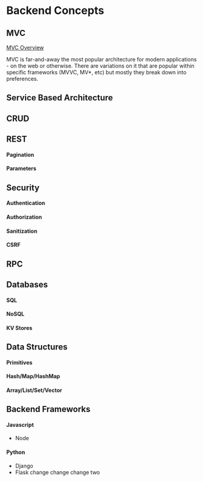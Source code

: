 # Backend Concepts

## MVC
[MVC Overview](https://www.freecodecamp.org/news/simplified-explanation-to-mvc-5d307796df30/)

MVC is far-and-away the most popular architecture for modern applications - on the web or otherwise. There are variations on it that are popular within specific frameworks (MVVC, MV*, etc) but mostly they break down into preferences.

## Service Based Architecture

## CRUD

## REST
#### Pagination
#### Parameters

## Security
#### Authentication
#### Authorization
#### Sanitization
#### CSRF

## RPC

## Databases
#### SQL
#### NoSQL
#### KV Stores

## Data Structures
#### Primitives
#### Hash/Map/HashMap
#### Array/List/Set/Vector

## Backend Frameworks
#### Javascript
- Node
#### Python
- Django
- Flask
change
change
change two
